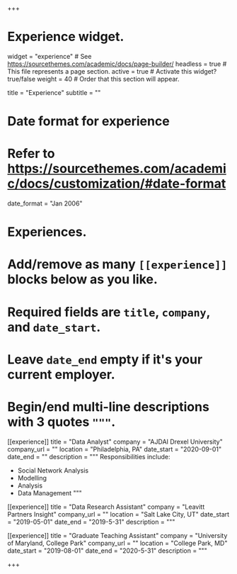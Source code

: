 +++
# Experience widget.
widget = "experience"  # See https://sourcethemes.com/academic/docs/page-builder/
headless = true  # This file represents a page section.
active = true  # Activate this widget? true/false
weight = 40  # Order that this section will appear.

title = "Experience"
subtitle = ""

# Date format for experience
#   Refer to https://sourcethemes.com/academic/docs/customization/#date-format
date_format = "Jan 2006"

# Experiences.
#   Add/remove as many `[[experience]]` blocks below as you like.
#   Required fields are `title`, `company`, and `date_start`.
#   Leave `date_end` empty if it's your current employer.
#   Begin/end multi-line descriptions with 3 quotes `"""`.
[[experience]]
  title = "Data Analyst"
  company = "AJDAI Drexel University"
  company_url = ""
  location = "Philadelphia, PA"
  date_start = "2020-09-01"
  date_end = ""
  description = """
  Responsibilities include:
  
  * Social Network Analysis
  * Modelling
  * Analysis
  * Data Management
  """

[[experience]]
  title = "Data Research Assistant"
  company = "Leavitt Partners Insight"
  company_url = ""
  location = "Salt Lake City, UT"
  date_start = "2019-05-01"
  date_end = "2019-5-31"
  description = """
  
  [[experience]]
  title = "Graduate Teaching Assistant"
  company = "University of Maryland, College Park"
  company_url = ""
  location = "College Park, MD"
  date_start = "2019-08-01"
  date_end = "2020-5-31"
  description = """

+++
